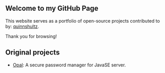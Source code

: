## Welcome to my GitHub Page

This website serves as a portfolio of open-source projects contributed to by: [quinnshultz](https://github.com/quinnshultz/).

Thank you for browsing!

## Original projects

* [Opal](https://github.com/quinnshultz/opal): A secure password manager for JavaSE server.
